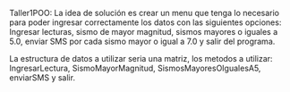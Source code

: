 Taller1POO: La idea de solución es crear un menu que tenga lo necesario para poder ingresar correctamente los datos con las siguientes opciones: Ingresar lecturas, sismo de mayor magnitud, sismos mayores o iguales a 5.0, enviar SMS por cada sismo mayor o igual a 7.0 y salir del programa.  

La estructura de datos a utilizar seria una matriz, los metodos a utilizar: IngresarLectura, SismoMayorMagnitud, SismosMayoresOIgualesA5, enviarSMS y salir.

